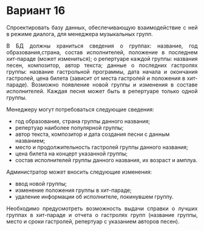# Вариант 16 

<p align="justify">
Спроектировать базу данных, обеспечивающую взаимодействие с ней в режиме диалога, для менеджера музыкальных групп.
</p>

<p align="justify">
В БД должны храниться сведения о группах: название, год образования,страна, состав исполнителей, положение в последнем хит-параде (может измениться); 
о репертуаре каждой группы: названия песен, композитор, автор текста; данные о последних гастролях группы: название гастрольной программы, дата начала и окончания гастролей, цена билета (зависит от места гастролей и положения в хит-параде). 
Возможно появление новой группы и изменения в составе исполнителей. 
Каждая песня может быть в репертуаре только одной группы.
</p>

Менеджеру могут потребоваться следующие сведения:
- год образования, страна группы данного названия;
- репертуар наиболее популярной группы;
- автор текста, композитор и дата создания песни с данным названием;
- место и продолжительность гастролей группы данного названия;
- цена билета на концерт указанной группы;
- состав исполнителей группы данного названия, их возраст и амплуа.

Администратор может вносить следующие изменения:
- ввод новой группы;
- изменение положения группы в хит-параде;
- удаление информации об исполнителе, покинувшем группу.

<p align="justify">
Необходимо предусмотреть возможность выдачи справки о лучших группах в хит-параде и отчета о гастролях групп (название группы, место и сроки гастролей, репертуар с указанием авторов песен).
</p>
